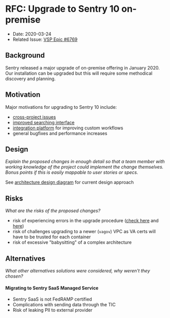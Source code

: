 # RFC: Upgrade to Sentry 10 on-premise
- Date: 2020-03-24
- Related Issue: [VSP Epic #6769](https://github.com/department-of-veterans-affairs/va.gov-team/issues/6769_)

## Background

Sentry released a major upgrade of on-premise offering in January 2020. Our installation can be upgraded but this will require some methodical discovery and planning.

## Motivation

Major motivations for upgrading to Sentry 10 include:

- [cross-project issues](https://blog.sentry.io/2019/03/06/new-features-greater-visibility#cross-project-issues)
- [improved searching interface](https://blog.sentry.io/2019/03/06/new-features-greater-visibility)
- [integration platform](https://blog.sentry.io/2019/08/21/sentrys-internal-integrations-build-internal-tools-that-fit-your-workflow) for improving custom workflows
- general bugfixes and performance increases

## Design
_Explain the proposed changes in enough detail so that a team member with working knowledge 
of the project could implement the change themselves. Bonus points if this is easily mappable
to user stories or specs._

See [architecture design diagram](https://github.com/department-of-veterans-affairs/va.gov-team/blob/master/teams/vsp/teams/tools/backend/sentry-design.md) for current design approach

## Risks
_What are the risks of the proposed changes?_

- risk of experiencing errors in the upgrade procedure ([check here](https://github.com/getsentry/onpremise/issues/387) and [here](https://github.com/getsentry/onpremise/issues/))
- risk of challenges upgrading to a newer (`vagov`) VPC as VA certs will have to be trusted for each container
- risk of excessive "babysitting" of a complex architecture

## Alternatives
_What other alternatives solutions were considered, why weren't they chosen?_

#### Migrating to Sentry SaaS Managed Service

- Sentry SaaS is not FedRAMP certified
- Complications with sending data through the TIC
- Risk of leaking PII to external provider
